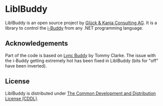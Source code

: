 # LibIBuddy
LibIBuddy is an open source project by [Glück & Kanja Consulting AG](http://www.glueckkanja.com). It is a library to control the [i-Buddy](http://www.i-buddy.com) from any .NET programming language.

## Acknowledgements
Part of the code is based on [Lync Buddy](https://lyncbuddy.codeplex.com/) by Tommy Clarke. The issue with the i-Buddy getting extremely hot has been fixed in LibIBuddy (bits for "off" have been inverted).

## License
LibIBuddy is distributed under [The Common Development and Distribution License (CDDL)](http://www.opensource.org/licenses/CDDL-1.0).